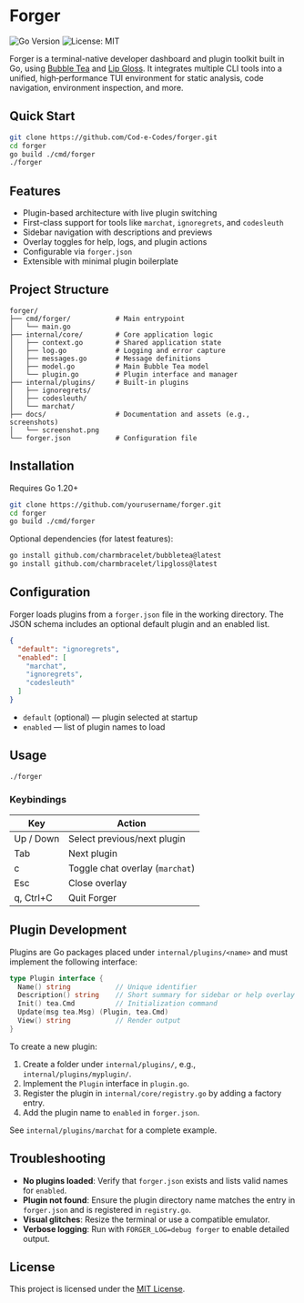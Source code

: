 # Forger

![Go Version](https://img.shields.io/badge/go-1.20+-blue)
![License: MIT](https://img.shields.io/github/license/Cod-e-Codes/forger)

Forger is a terminal-native developer dashboard and plugin toolkit built in Go, using [Bubble Tea](https://github.com/charmbracelet/bubbletea) and [Lip Gloss](https://github.com/charmbracelet/lipgloss). It integrates multiple CLI tools into a unified, high‑performance TUI environment for static analysis, code navigation, environment inspection, and more.

## Quick Start

```bash
git clone https://github.com/Cod-e-Codes/forger.git
cd forger
go build ./cmd/forger
./forger
```

## Features

* Plugin-based architecture with live plugin switching
* First-class support for tools like `marchat`, `ignoregrets`, and `codesleuth`
* Sidebar navigation with descriptions and previews
* Overlay toggles for help, logs, and plugin actions
* Configurable via `forger.json`
* Extensible with minimal plugin boilerplate

## Project Structure

```
forger/
├── cmd/forger/           # Main entrypoint
│   └── main.go
├── internal/core/        # Core application logic
│   ├── context.go        # Shared application state
│   ├── log.go            # Logging and error capture
│   ├── messages.go       # Message definitions
│   ├── model.go          # Main Bubble Tea model
│   └── plugin.go         # Plugin interface and manager
├── internal/plugins/     # Built-in plugins
│   ├── ignoregrets/
│   ├── codesleuth/
│   └── marchat/
├── docs/                 # Documentation and assets (e.g., screenshots)
│   └── screenshot.png
└── forger.json           # Configuration file
```

## Installation

Requires Go 1.20+

```bash
git clone https://github.com/yourusername/forger.git
cd forger
go build ./cmd/forger
```

Optional dependencies (for latest features):

```bash
go install github.com/charmbracelet/bubbletea@latest
go install github.com/charmbracelet/lipgloss@latest
```

## Configuration

Forger loads plugins from a `forger.json` file in the working directory. The JSON schema includes an optional default plugin and an enabled list.

```json
{
  "default": "ignoregrets",
  "enabled": [
    "marchat",
    "ignoregrets",
    "codesleuth"
  ]
}
```

* `default` (optional) — plugin selected at startup
* `enabled`         — list of plugin names to load

## Usage

```bash
./forger
```

### Keybindings

| Key       | Action                          |
| --------- | ------------------------------- |
| Up / Down | Select previous/next plugin     |
| Tab       | Next plugin                     |
| c         | Toggle chat overlay (`marchat`) |
| Esc       | Close overlay                   |
| q, Ctrl+C | Quit Forger                     |

## Plugin Development

Plugins are Go packages placed under `internal/plugins/<name>` and must implement the following interface:

```go
type Plugin interface {
  Name() string           // Unique identifier
  Description() string    // Short summary for sidebar or help overlay
  Init() tea.Cmd          // Initialization command
  Update(msg tea.Msg) (Plugin, tea.Cmd)
  View() string           // Render output
}
```

To create a new plugin:

1. Create a folder under `internal/plugins/`, e.g., `internal/plugins/myplugin/`.
2. Implement the `Plugin` interface in `plugin.go`.
3. Register the plugin in `internal/core/registry.go` by adding a factory entry.
4. Add the plugin name to `enabled` in `forger.json`.

See `internal/plugins/marchat` for a complete example.

## Troubleshooting

* **No plugins loaded**: Verify that `forger.json` exists and lists valid names for `enabled`.
* **Plugin not found**: Ensure the plugin directory name matches the entry in `forger.json` and is registered in `registry.go`.
* **Visual glitches**: Resize the terminal or use a compatible emulator.
* **Verbose logging**: Run with `FORGER_LOG=debug forger` to enable detailed output.

## License

This project is licensed under the [MIT License](./LICENSE).
